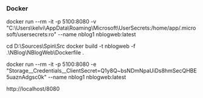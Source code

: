 ### Docker

docker run --rm -it -p 5100:8080 -v "C:\Users\kelvi\AppData\Roaming\Microsoft\UserSecrets:/home/app/.microsoft/usersecrets:ro" --name nblog1 nblogweb:latest

cd D:\Sources\Spin\Src
docker build -t nblogweb -f .\NBlog\NBlogWeb\Dockerfile .


docker run --rm -it -p 5100:8080 -e "Storage__Credentials__ClientSecret=Q1y8Q~bsNDmNpaUiDs8hmSecQHBE5uaznAdgsc0k" --name nblog1 nblogweb:latest

http://localhost/8080